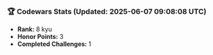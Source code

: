 ### 🏆 Codewars Stats (Updated: 2025-06-07 09:08:08 UTC)

- **Rank:** 8 kyu
- **Honor Points:** 3
- **Completed Challenges:** 1
